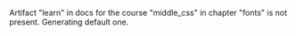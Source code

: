 Artifact "learn" in docs for the course "middle_css" in chapter "fonts" is not present. Generating default one.
